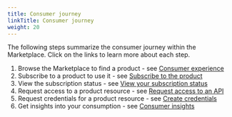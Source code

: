 ```yaml
---
title: Consumer journey
linkTitle: Consumer journey
weight: 20
---
```


The following steps summarize the consumer journey within the Marketplace. Click on the links to learn more about each step.

1. Browse the Marketplace to find a product - see [Consumer experience](/docs/manage_marketplace/consumer_experience)
2. Subscribe to a product to use it - see [Subscribe to the product](/docs/manage_marketplace/consumer_experience/subscription_management/#create-a-new-subscription)
3. View the subscription status - see [View your subscription status](/docs/manage_marketplace/consumer_experience/subscription_management/#manage-existing-subscriptions)
4. Request access to a product resource - see [Request access to an API](/docs/manage_marketplace/consumer_experience/credential_management/#request-access-to-an-api)
5. Request credentials for a product resource - see [Create credentials](/docs/manage_marketplace/consumer_experience/credential_management/#create-credentials)
6. Get insights into your consumption - see [Consumer insights](/docs/manage_marketplace/consumer_experience/consumer_insights)
